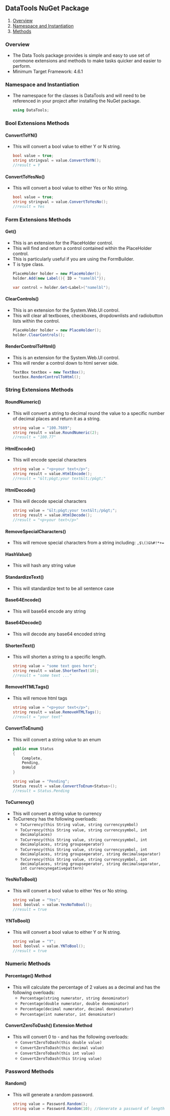 ## DataTools NuGet Package

<span id='contents'>

1. [Overview](#1)
2. [Namespace and Instantiation](#2)
3. [Methods](#3)

</span>

<a name='1' style="padding-top: 50px">

### Overview

- The Data Tools package provides is simple and easy to use set of commone extensions and methods to make tasks quicker and easier to perform.
- Minimum Target Framework: 4.6.1

<a name='2' style="padding-top: 50px">

### Namespace and Instantiation

- The namespace for the classes is DataTools and will need to be referenced in your project after installing the NuGet package.
    ```C#
    using DataTools;
    ```

<a name='3' style="padding-top: 50px">

### Bool Extensions Methods

#### ConvertToYN()
- This will convert a bool value to either Y or N string.
    ``` C#
    bool value = true;
    string stringval = value.ConvertToYN();
    //result = Y
    ```

#### ConvertToYesNo()
- This will convert a bool value to either Yes or No string.
    ``` C#
    bool value = true;
    string stringval = value.ConvertToYesNo();
    //result = Yes
    ```

### Form Extensions Methods

#### Get<T>()
- This is an extension for the PlaceHolder control.
- This will find and return a control contained within the PlaceHolder control.
- This is particularly useful if you are using the FormBuilder.
- T is type class.
    ``` C#
    PlaceHolder holder = new PlaceHolder();
    holder.Add(new Label(){ ID = "namelbl"});

    var control = holder.Get<Label>("namelbl");    
    ```

#### ClearControls()
- This is an extension for the System.Web.UI control.
- This will clear all textboxes, checkboxes, dropdownlists and radiobutton lists within the control.
    ``` C#
    PlaceHolder holder = new PlaceHolder();
    holder.ClearControls();
    ```

#### RenderControlToHtml()
- This is an extension for the System.Web.UI control.
- This will render a control down to html server side.
    ``` C#
    TextBox textbox = new TextBox();
    textbox.RenderControlToHtml();
    ```

### String Extensions Methods

#### RoundNumeric()
- This will convert a string to decimal round the value to a specific number of decimal places and return it as a string.
    ``` C#
    string value = "100.7689";
    string result = value.RoundNumeric(2);
    //result = "100.77"
    ```

#### HtmlEncode()
- This will encode special characters
    ``` C#
    string value = "<p>your text</p>";
    string result = value.HtmlEncode();
    //result = "&lt;p&gt;your text&lt;/p&gt;"
    ```

#### HtmlDecode()
- This will decode special characters
    ``` C#
    string value = "&lt;p&gt;your text&lt;/p&gt;";
    string result = value.HtmlDecode();
    //result = "<p>your text</p>"
    ```

#### RemoveSpecialCharacters()
- This will remove special characters from a string including: `,$\()&%#!*+=`

#### HashValue()
- This will hash any string value

#### StandardizeText()
- This will standardize text to be all sentence case

#### Base64Encode()
- This will base64 encode any string

#### Base64Decode()
- This will decode any base64 encoded string

#### ShortenText()
- This will shorten a string to a specific length.
    ``` C#
    string value = "some text goes here";
    string result = value.ShortenText(10);
    //result = "some text ..."
    ```

#### RemoveHTMLTags()
- This will remove html tags
    ``` C#
    string value = "<p>your text</p>";
    string result = value.RemoveHTMLTags();
    //result = "your text"
    ```

#### ConvertToEnum()
- This will convert a string value to an enum
    ``` C#
    public enum Status
    {
        Complete,
        Pending,
        OnHold
    }

    string value = "Pending";
    Status result = value.ConvertToEnum<Status>();
    //result = Status.Pending
    ```

#### ToCurrency()
- This will convert a string value to currency 
- ToCurrency has the following overloads:
    - `ToCurrency(this String value, string currencysymbol)`
    - `ToCurrency(this String value, string currencysymbol, int decimalplaces)`
    - `ToCurrency(this String value, string currencysymbol, int decimalplaces, string groupseperator)`
    - `ToCurrency(this String value, string currencysymbol, int decimalplaces, string groupseperator, string decimalseparator)`
    - `ToCurrency(this String value, string currencysymbol, int decimalplaces, string groupseperator, string decimalseparator, int currencynegativepattern)`


#### YesNoToBool()
- This will convert a bool value to either Yes or No string.
    ``` C#
    string value = "Yes";
    bool boolval = value.YesNoToBool();
    //result = true
    ```

#### YNToBool()
- This will convert a bool value to either Y or N string.
    ``` C#
    string value = "Y";
    bool boolval = value.YNToBool();
    //result = true
    ```

### Numeric Methods

#### Percentage() Method
- This will calculate the percentage of 2 values as a decimal and has the following overloads:
    - `Percentage(string numerator, string denominator)`
    - `Percentage(double numerator, double denominator)`
    - `Percentage(decimal numerator, decimal denominator)`
    - `Percentage(int numerator, int denominator)`

#### ConvertZeroToDash() Extension Method
- This will convert 0 to - and has the following overloads:
    - `ConvertZeroToDash(this double value)`
    - `ConvertZeroToDash(this decimal value)`
    - `ConvertZeroToDash(this int value)`
    - `ConvertZeroToDash(this String value)`

### Password Methods

#### Random()
- This will generate a random password.
    ``` C#
    string value = Password.Random();
    string value = Password.Random(10); //Generate a password of length 10
    ```
